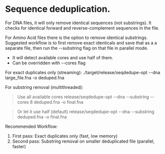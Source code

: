 # Sequence deduplication. 

For DNA files, it will only remove identical sequences (not substrings). 
It checks for identical forward and reverse-complement sequences in the file.

For Amino Acid files there is the option to remove identical substrings. 
Suggested workflow is to first remove exact identicals and save that as a
a separate file, then run the --substring flag on that file in parallel mode.

  - It will detect available cores and use half of them. 
  - Can be overridden with --cores flag

  For exact duplicates only (streaming):
  ./target/release/seqdedupe-opt --dna large_file.fna -o deduped.fna
  
  For substring removal (multithreaded):
  > Use all available cores
  release/seqdedupe-opt --dna --substring --cores 8 deduped.fna -o final.fna

  > Or let it use half (default)
  release/seqdedupe-opt --dna --substring deduped.fna -o final.fna

  Recommended Workflow:

  1. First pass: Exact duplicates only (fast, low memory)
  2. Second pass: Substring removal on smaller deduplicated file (parallel, faster)


